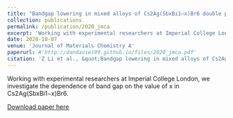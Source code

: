 ```yaml
---
title: "Bandgap lowering in mixed alloys of Cs2Ag(SbxBi1−x)Br6 double perovskite thin films"
collection: publications
permalink: /publication/2020_jmca
excerpt: 'Working with experimental researchers at Imperial College London, we investigate the dependence of band gap on the value of x in Cs2Ag(SbxBi1−x)Br6.'
date: 2020-10-07
venue: 'Journal of Materials Chemistry A'
paperurl: #'http://dandavies99.github.io/files/2020_jmca.pdf'
citation: 'Z Li et al., &quot;Bandgap lowering in mixed alloys of Cs2Ag(SbxBi1−x)Br6 double perovskite thin films&quot; <i>J. Mater. Chem. A</i>, 8 (2020).'
---
```

Working with experimental researchers at Imperial College London, we investigate the dependence of band gap on the value of x in Cs2Ag(SbxBi1−x)Br6.

[Download paper here](http://dandavies99.github.io/files/2020_jmca.pdf)
